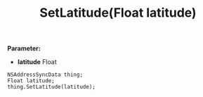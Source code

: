 ﻿---
uid: crmscript_ref_NSAddressSyncData_SetLatitude
title: SetLatitude(Float latitude)
intellisense: NSAddressSyncData.SetLatitude
keywords: NSAddressSyncData, GetLatitude
so.topic: reference
---



**Parameter:** 
 - **latitude** Float

```crmscript
NSAddressSyncData thing;
Float latitude;
thing.SetLatitude(latitude);
```

